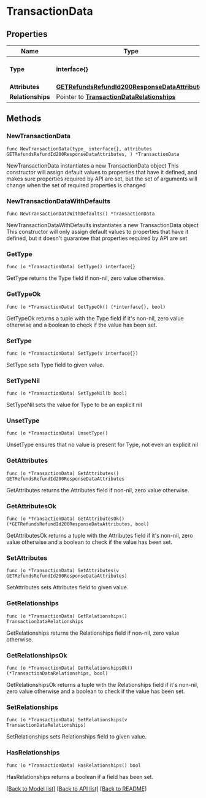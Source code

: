 # TransactionData

## Properties

Name | Type | Description | Notes
------------ | ------------- | ------------- | -------------
**Type** | **interface{}** | The resource&#39;s type | 
**Attributes** | [**GETRefundsRefundId200ResponseDataAttributes**](GETRefundsRefundId200ResponseDataAttributes.md) |  | 
**Relationships** | Pointer to [**TransactionDataRelationships**](TransactionDataRelationships.md) |  | [optional] 

## Methods

### NewTransactionData

`func NewTransactionData(type_ interface{}, attributes GETRefundsRefundId200ResponseDataAttributes, ) *TransactionData`

NewTransactionData instantiates a new TransactionData object
This constructor will assign default values to properties that have it defined,
and makes sure properties required by API are set, but the set of arguments
will change when the set of required properties is changed

### NewTransactionDataWithDefaults

`func NewTransactionDataWithDefaults() *TransactionData`

NewTransactionDataWithDefaults instantiates a new TransactionData object
This constructor will only assign default values to properties that have it defined,
but it doesn't guarantee that properties required by API are set

### GetType

`func (o *TransactionData) GetType() interface{}`

GetType returns the Type field if non-nil, zero value otherwise.

### GetTypeOk

`func (o *TransactionData) GetTypeOk() (*interface{}, bool)`

GetTypeOk returns a tuple with the Type field if it's non-nil, zero value otherwise
and a boolean to check if the value has been set.

### SetType

`func (o *TransactionData) SetType(v interface{})`

SetType sets Type field to given value.


### SetTypeNil

`func (o *TransactionData) SetTypeNil(b bool)`

 SetTypeNil sets the value for Type to be an explicit nil

### UnsetType
`func (o *TransactionData) UnsetType()`

UnsetType ensures that no value is present for Type, not even an explicit nil
### GetAttributes

`func (o *TransactionData) GetAttributes() GETRefundsRefundId200ResponseDataAttributes`

GetAttributes returns the Attributes field if non-nil, zero value otherwise.

### GetAttributesOk

`func (o *TransactionData) GetAttributesOk() (*GETRefundsRefundId200ResponseDataAttributes, bool)`

GetAttributesOk returns a tuple with the Attributes field if it's non-nil, zero value otherwise
and a boolean to check if the value has been set.

### SetAttributes

`func (o *TransactionData) SetAttributes(v GETRefundsRefundId200ResponseDataAttributes)`

SetAttributes sets Attributes field to given value.


### GetRelationships

`func (o *TransactionData) GetRelationships() TransactionDataRelationships`

GetRelationships returns the Relationships field if non-nil, zero value otherwise.

### GetRelationshipsOk

`func (o *TransactionData) GetRelationshipsOk() (*TransactionDataRelationships, bool)`

GetRelationshipsOk returns a tuple with the Relationships field if it's non-nil, zero value otherwise
and a boolean to check if the value has been set.

### SetRelationships

`func (o *TransactionData) SetRelationships(v TransactionDataRelationships)`

SetRelationships sets Relationships field to given value.

### HasRelationships

`func (o *TransactionData) HasRelationships() bool`

HasRelationships returns a boolean if a field has been set.


[[Back to Model list]](../README.md#documentation-for-models) [[Back to API list]](../README.md#documentation-for-api-endpoints) [[Back to README]](../README.md)


